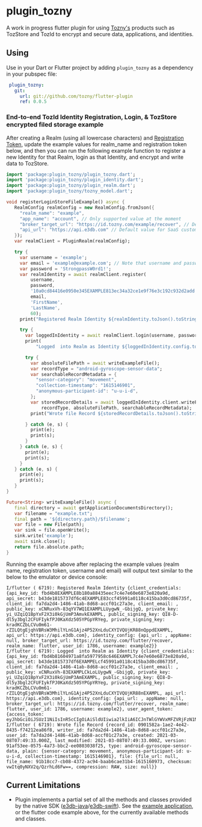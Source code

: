 # plugin_tozny

A work in progress flutter plugin for using [Tozny's](https://www.tozny.com) products such as TozStore and TozId to encrypt and secure data,
applications, and identities.

## Using

Use in your Dart or Flutter project by adding `plugin_tozny` as a dependency in your pubspec file:

```yaml
 plugin_tozny:
   git:
     url: git://github.com/tozny/flutter-plugin
     ref: 0.0.5
```

### End-to-end TozId Identity Registration, Login, & TozStore encrypted filed storage example

After creating a Realm (using all lowercase characters) and [Registration Token](https://www.youtube.com/watch?v=L5ieMF9JZOg), update the example values for realm_name and registration token below, and then you can run the following example function to register a new Identity for that Realm, login as that Identity, and encrypt and write data to TozStore.

 ```dart
import 'package:plugin_tozny/plugin_tozny.dart';
import 'package:plugin_tozny/plugin_identity.dart';
import 'package:plugin_tozny/plugin_realm.dart';
import 'package:plugin_tozny/tozny_model.dart';

void registerLoginStoreFileExample() async {
    RealmConfig realmConfig = new RealmConfig.fromJson({
      "realm_name": "example",
      "app_name": "account", // Only supported value at the moment
      "broker_target_url": "https://id.tozny.com/example/recover", // Default value in the form of https://<TozIdBaseURL>/<YourRealmName>/recover will use a Tozny Hosted broker compute function for password recovery flows
      "api_url": "https://api.e3db.com" // Default value for SaaS customers
    });
    var realmClient = PluginRealm(realmConfig);

    try {
      var username = 'example';
      var email = 'example@example.com'; // Note that username and password can be the same if the username is a valid email
      var password = 'StrongpassW0rd1!';
      var realmIdentity = await realmClient.register(
          username,
          password,
          '10a0cd84416e0950e345EXAMPLE813ec34a32ce1e9f76e3c192c932d2add', // Your Registration Token goes here
          email,
          'FirstName',
          'LastName',
          60);
      print("Registered Realm Identity ${realmIdentity.toJson().toString()}");

      try {
        var loggedInIdentity = await realmClient.login(username, password);
        print(
            "Logged  into Realm as Identity ${loggedInIdentity.config.toJson().toString()}");

        try {
          var absoluteFilePath = await writeExampleFile();
          var recordType = "android-gyroscope-sensor-data";
          var searchableRecordMetadata = {
            "sensor-category": "movement",
            "collection-timestamp": "1615146901",
            "anonymous-participant-id": "u-u-i-d",
          };
          var storedRecordDetails = await loggedInIdentity.client.writeFile(
              recordType, absoluteFilePath, searchableRecordMetadata);
          print("Wrote file Record ${storedRecordDetails.toJson().toString()}");

        } catch (e, s) {
          print(e);
          print(s);
        }
      } catch (e, s) {
        print(e);
        print(s);
      }
    } catch (e, s) {
      print(e);
      print(s);
    }
}

Future<String> writeExampleFile() async {
    final directory = await getApplicationDocumentsDirectory();
    var filename = "example.txt";
    final path = '${directory.path}/$filename';
    var file = new File(path);
    var sink = file.openWrite();
    sink.write('example');
    await sink.close();
    return file.absolute.path;
}
```

Running the example above after replacing the example values (realm name, registration token, username and email)
will output text similar to the below to the emulator or device console:

```text
I/flutter ( 6719): Registered Realm Identity {client_credentials: {api_key_id: fbd4b8EXAMPLE8b180a88435eec7c4e7e60e6873e820a9d, api_secret: b43de1815737df6c4EXAMPLE83ccf45991a0118c415ba3d0cd86735f, client_id: fa7da2d4-1486-41ab-8d68-accf01c27a3e, client_email: , public_key: xCNRuxVh-83qYV7WQ1EXAMPLLUygwN_-GbijgQ, private_key: yi_UZqiQ1BpYxF2X3i0kGjUmP3AmvkEXAMPL, public_signing_key: QI8-D-dl5y3bgl2CFUFIykfPJ0KaXdz505YPGpYRYeg, private_signing_key: kradKCZbLCVu0m61-rZILQtgEjqhVBRsW3MhilYLnG1Ajz4P52XnLduCXYIVQUjKR88nQppdEXAMPL, api_url: https://api.e3db.com}, identity_config: {api_url: , appName: null, broker_target_url: https://id.tozny.com/flutter/recover, realm_name: flutter, user_id: 1786, username: example2}}
I/flutter ( 6719): Logged  into Realm as Identity {client_credentials: {api_key_id: fbd4b81604971a8fa5977958c646EXAMPL7c4e7e60e6873e820a9d, api_secret: b43de1815737df6EXAMPELcf45991a0118c415ba3d0cd86735f, client_id: fa7da2d4-1486-41ab-8d68-accf01c27a3e, client_email: , public_key: xCNRuxVh-83EXAMPLCkLoLUygwN_-GbijgQ, private_key: yi_UZqiQ1BpYxF2X3i0kGjUmP3AmEXAMPL, public_signing_key: QI8-D-dl5y3bgl2CFUFIykfPJ0KaXdz505YPGpYRYeg, private_signing_key: kradKCZbLCVu0m61-rZILQtgEjqhVBRsW3MhilYLnG1Ajz4P52XnLduCXYIVQUjKR88nEXAMPL, api_url: https://api.e3db.com}, identity_config: {api_url: , appName: null, broker_target_url: https://id.tozny.com/flutter/recover, realm_name: flutter, user_id: 1786, username: example2}, user_agent_token: {access_token: eyJhbGciOiJSUzI1NiIsInR5cCIgOiAiSldUIiwia2lkIiA6ICJnTWlGYWVxMFZVRjFzN1NXTW90UzJEWU9nT0s1UC1zQ2N2UkZhcVV1N2EwIn0.eyJleHAiOjE2MTUxNjQ1NzIsImlhdCI6MTYxNTE2MDk3MiwiYXV0aF90aW1lIjoxNjE1MTYwOTcyLCJqdGkiOiI0NDI3MWRiMC00ZmFmLTQ0NzQtEXAMPL
I/flutter ( 6719): Wrote file Record {record_id: 0901582a-1ae2-4e42-8435-f74212ea86f8, writer_id: fa7da2d4-1486-41ab-8d68-accf01c27a3e, user_id: fa7da2d4-1486-41ab-8d68-accf01c27a3e, created: 2021-03-08T07:49:33.000Z, last_modified: 2021-03-08T07:49:33.000Z, version: 91af53ee-0575-4a73-bbc2-ee0803038f25, type: android-gyroscope-sensor-data, plain: {sensor-category: movement, anonymous-participant-id: u-u-i-d, collection-timestamp: 1615146901}, file: {file_url: null, file_name: 91b18cc7-cb08-4372-ac94-baab6cae31b4-1615160973, checksum: vwItq0yNXV2q/QzrhLd6Fw==, compression: RAW, size: null}}
```

## Current Limitations

* Plugin implements a partial set of all the methods and classes provided by the native SDK ([e3db-java](https://github.com/tozny/e3db-java)/[e3db-swift](https://github.com/tozny/e3db-swift)). See the [example application](example/), or the flutter code example above, for the currently available methods and classes.
